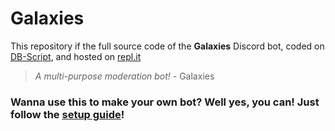 # Galaxies
This repository if the full source code of the **Galaxies** Discord bot, coded on [DB-Script](https://www.db-script.xyz), and hosted on [repl.it](https://repl.it)
> *A multi-purpose moderation bot!* - Galaxies

### Wanna use this to make your own bot? Well yes, you can! Just follow the [setup guide](https://github.com/Galaxies-Bot/Galaxies/wiki/Setup)!
